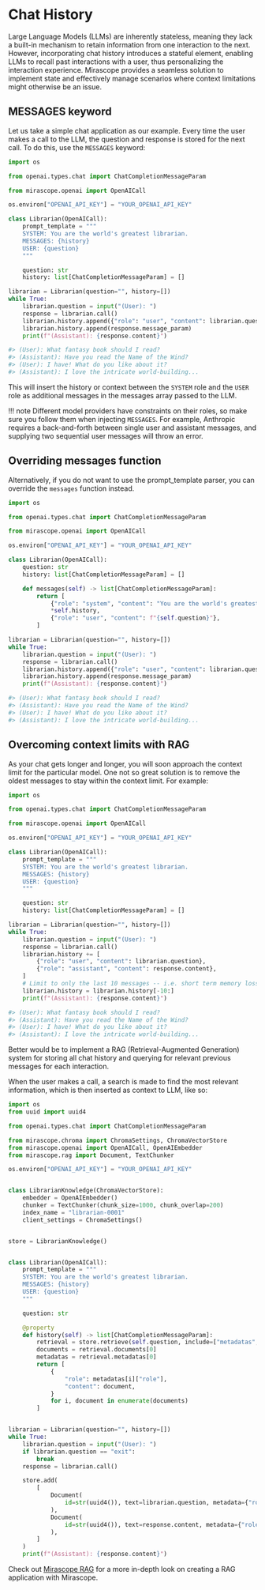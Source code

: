 # Chat History

Large Language Models (LLMs) are inherently stateless, meaning they lack a built-in mechanism to retain information from one interaction to the next. However, incorporating chat history introduces a stateful element, enabling LLMs to recall past interactions with a user, thus personalizing the interaction experience. Mirascope provides a seamless solution to implement state and effectively manage scenarios where context limitations might otherwise be an issue.

## MESSAGES keyword

Let us take a simple chat application as our example. Every time the user makes a call to the LLM, the question and response is stored for the next call. To do this, use the `MESSAGES` keyword:

```python hl_lines="12"
import os

from openai.types.chat import ChatCompletionMessageParam

from mirascope.openai import OpenAICall

os.environ["OPENAI_API_KEY"] = "YOUR_OPENAI_API_KEY"

class Librarian(OpenAICall):
    prompt_template = """
    SYSTEM: You are the world's greatest librarian.
    MESSAGES: {history}
    USER: {question}
    """

    question: str
    history: list[ChatCompletionMessageParam] = []

librarian = Librarian(question="", history=[])
while True:
    librarian.question = input("(User): ")
    response = librarian.call()
    librarian.history.append({"role": "user", "content": librarian.question})
    librarian.history.append(response.message_param)
    print(f"(Assistant): {response.content}")

#> (User): What fantasy book should I read?
#> (Assistant): Have you read the Name of the Wind?
#> (User): I have! What do you like about it?
#> (Assistant): I love the intricate world-building...
```

This will insert the history or context between the `SYSTEM` role and the `USER` role as additional messages in the messages array passed to the LLM.

!!! note
    Different model providers have constraints on their roles, so make sure you follow them when injecting `MESSAGES`. For example, Anthropic requires a back-and-forth between single user and assistant messages, and supplying two sequential user messages will throw an error.

## Overriding messages function

Alternatively, if you do not want to use the prompt_template parser, you can override the `messages` function instead.

```python hl_lines="16"
import os

from openai.types.chat import ChatCompletionMessageParam

from mirascope.openai import OpenAICall

os.environ["OPENAI_API_KEY"] = "YOUR_OPENAI_API_KEY"

class Librarian(OpenAICall):
    question: str
    history: list[ChatCompletionMessageParam] = []

    def messages(self) -> list[ChatCompletionMessageParam]:
        return [
            {"role": "system", "content": "You are the world's greatest librarian."},
            *self.history,
            {"role": "user", "content": f"{self.question}"},
        ]

librarian = Librarian(question="", history=[])
while True:
    librarian.question = input("(User): ")
    response = librarian.call()
    librarian.history.append({"role": "user", "content": librarian.question})
    librarian.history.append(response.message_param)
    print(f"(Assistant): {response.content}")

#> (User): What fantasy book should I read?
#> (Assistant): Have you read the Name of the Wind?
#> (User): I have! What do you like about it?
#> (Assistant): I love the intricate world-building...
```

## Overcoming context limits with RAG

As your chat gets longer and longer, you will soon approach the context limit for the particular model. One not so great solution is to remove the oldest messages to stay within the context limit. For example:

```python hl_lines="28"
import os

from openai.types.chat import ChatCompletionMessageParam

from mirascope.openai import OpenAICall

os.environ["OPENAI_API_KEY"] = "YOUR_OPENAI_API_KEY"

class Librarian(OpenAICall):
    prompt_template = """
    SYSTEM: You are the world's greatest librarian.
    MESSAGES: {history}
    USER: {question}
    """

    question: str
    history: list[ChatCompletionMessageParam] = []

librarian = Librarian(question="", history=[])
while True:
    librarian.question = input("(User): ")
    response = librarian.call()
    librarian.history += [
        {"role": "user", "content": librarian.question},
        {"role": "assistant", "content": response.content},
    ]
    # Limit to only the last 10 messages -- i.e. short term memory loss
    librarian.history = librarian.history[-10:]
    print(f"(Assistant): {response.content}")

#> (User): What fantasy book should I read?
#> (Assistant): Have you read the Name of the Wind?
#> (User): I have! What do you like about it?
#> (Assistant): I love the intricate world-building...
```

Better would be to implement a RAG (Retrieval-Augmented Generation) system for storing all chat history and querying for relevant previous messages for each interaction.

When the user makes a call, a search is made to find the most relevant information, which is then inserted as context to LLM, like so:

```python
import os
from uuid import uuid4

from openai.types.chat import ChatCompletionMessageParam

from mirascope.chroma import ChromaSettings, ChromaVectorStore
from mirascope.openai import OpenAICall, OpenAIEmbedder
from mirascope.rag import Document, TextChunker

os.environ["OPENAI_API_KEY"] = "YOUR_OPENAI_API_KEY"


class LibrarianKnowledge(ChromaVectorStore):
    embedder = OpenAIEmbedder()
    chunker = TextChunker(chunk_size=1000, chunk_overlap=200)
    index_name = "librarian-0001"
    client_settings = ChromaSettings()


store = LibrarianKnowledge()


class Librarian(OpenAICall):
    prompt_template = """
    SYSTEM: You are the world's greatest librarian.
    MESSAGES: {history}
    USER: {question}
    """

    question: str

    @property
    def history(self) -> list[ChatCompletionMessageParam]:
        retrieval = store.retrieve(self.question, include=["metadatas", "documents"])
        documents = retrieval.documents[0]
        metadatas = retrieval.metadatas[0]
        return [
            {
                "role": metadatas[i]["role"],
                "content": document,
            }
            for i, document in enumerate(documents)
        ]


librarian = Librarian(question="", history=[])
while True:
    librarian.question = input("(User): ")
    if librarian.question == "exit":
        break
    response = librarian.call()

    store.add(
        [
            Document(
                id=str(uuid4()), text=librarian.question, metadata={"role": "user"}
            ),
            Document(
                id=str(uuid4()), text=response.content, metadata={"role": "assistant"}
            ),
        ]
    )
    print(f"(Assistant): {response.content}")
```

Check out [Mirascope RAG](./rag_(retrieval_augmented_generation).md) for a more in-depth look on creating a RAG application with Mirascope.
